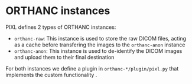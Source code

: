 # ORTHANC instances

PIXL defines 2 types of ORTHANC instances:

- `orthanc-raw`: This instance is used to store the raw DICOM files, acting as a cache before
  transfering the images to the `orthanc-anon` instance
- `orthanc-anon`: This instance is used to de-identify the DICOM images and upload them to their
  final destination

For both instances we define a plugin in `orthanc-*/plugin/pixl.py` that implements the custom
functionality .
